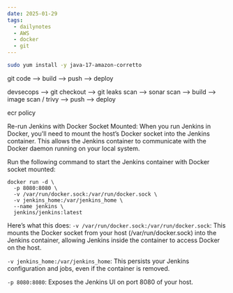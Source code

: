 ```yaml
---
date: 2025-01-29
tags:
  - dailynotes
  - AWS
  - docker
  - git
---
```

```sh
sudo yum install -y java-17-amazon-corretto
```

git code --> build --> push --> deploy

devsecops --> git checkout --> git leaks scan --> sonar scan --> build --> image scan / trivy --> push --> deploy

ecr policy

Re-run Jenkins with Docker Socket Mounted: When you run Jenkins in Docker, you'll need to mount the host’s Docker socket into the Jenkins container. This allows the Jenkins container to communicate with the Docker daemon running on your local system.

Run the following command to start the Jenkins container with Docker socket mounted:

```
docker run -d \
  -p 8080:8080 \
  -v /var/run/docker.sock:/var/run/docker.sock \
  -v jenkins_home:/var/jenkins_home \
  --name jenkins \
  jenkins/jenkins:latest
```

Here’s what this does:
`-v /var/run/docker.sock:/var/run/docker.sock`: This mounts the Docker socket from your host (/var/run/docker.sock) into the Jenkins container, allowing Jenkins inside the container to access Docker on the host.

`-v jenkins_home:/var/jenkins_home`: This persists your Jenkins configuration and jobs, even if the container is removed.

`-p 8080:8080`: Exposes the Jenkins UI on port 8080 of your host.
